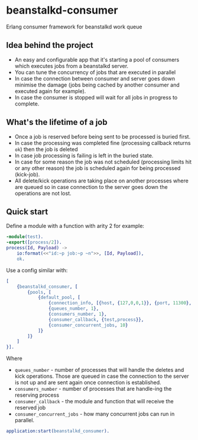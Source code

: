 # beanstalkd-consumer

Erlang consumer framework for beanstalkd work queue

Idea behind the project
-----------------------

- An easy and configurable app that it's starting a pool of consumers which executes jobs from a beanstalkd server.
- You can tune the concurrency of jobs that are executed in parallel
- In case the connection between consumer and server goes down minimise the damage (jobs being cached by another consumer and executed again for example).
- In case the consumer is stopped will wait for all jobs in progress to complete.

What's the lifetime of a job
----------------------------

- Once a job is reserved before being sent to be processed is buried first. 
- In case the processing was completed fine (processing callback returns `ok`) then the job is deleted 
- In case job processing is failing is left in the buried state. 
- In case for some reason the job was not scheduled (processing limits hit or any other reason) the job is scheduled again for being processed (kick-job).
- All delete/kick operations are taking place on another processes where are queued so in case connection to the server goes down the operations are not lost.

Quick start
-----------

Define a module with a function with arity 2 for example:

```erlang
-module(test).
-export([process/2]).
process(Id, Payload) ->
    io:format(<<"id:~p job:~p ~n">>, [Id, Payload]),
    ok.
```

Use a config similar with:

```erlang
[
    {beanstalkd_consumer, [
        {pools, [
            {default_pool, [
                {connection_info, [{host, {127,0,0,1}}, {port, 11300}, {timeout, 5000}, {tube, undefined}]},
                {queues_number, 1},
                {consumers_number, 1},
                {consumer_callback, {test,process}},
                {consumer_concurrent_jobs, 10}
            ]}
        ]}
    ]
}].
```

Where

- `queues_number` - number of processes that will handle the deletes and kick operations. Those are queued in case the 
connection to the server is not up and are sent again once connection is established.
- `consumers_number` - number of processes that are handle-ing the reserving process
- `consumer_callback` - the module and function that will receive the reserved job
- `consumer_concurrent_jobs` - how many concurrent jobs can run in parallel.

```erlang
application:start(beanstalkd_consumer).
```

